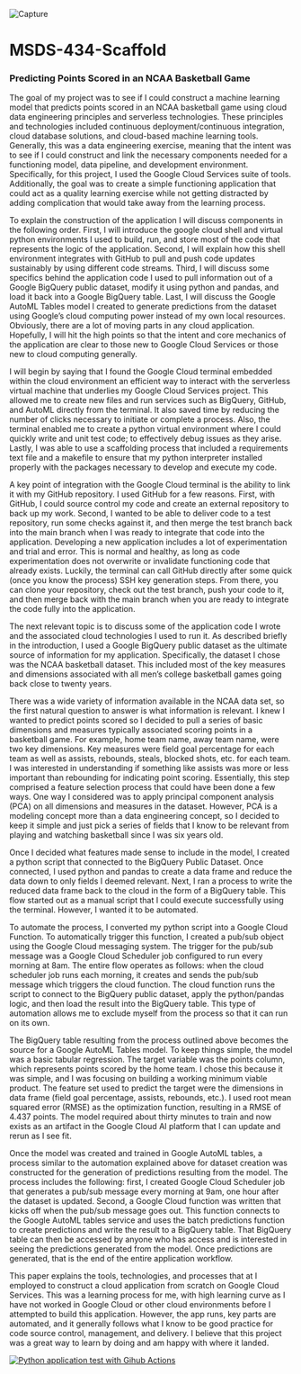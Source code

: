 ![Capture](https://user-images.githubusercontent.com/67444022/119213552-c5a79900-ba74-11eb-87e8-c103d88df00e.PNG)
# MSDS-434-Scaffold
### Predicting Points Scored in an NCAA Basketball Game

The goal of my project was to see if I could construct a machine learning model that predicts points scored in an NCAA basketball game using cloud data engineering principles and serverless technologies. These principles and technologies included continuous deployment/continuous integration, cloud database solutions, and cloud-based machine learning tools. Generally, this was a data engineering exercise, meaning that the intent was to see if I could construct and link the necessary components needed for a functioning model, data pipeline, and development environment. Specifically, for this project, I used the Google Cloud Services suite of tools. Additionally, the goal was to create a simple functioning application that could act as a quality learning exercise while not getting distracted by adding complication that would take away from the learning process.

To explain the construction of the application I will discuss components in the following order. First, I will introduce the google cloud shell and virtual python environments I used to build, run, and store most of the code that represents the logic of the application. Second, I will explain how this shell environment integrates with GitHub to pull and push code updates sustainably by using different code streams. Third, I will discuss some specifics behind the application code I used to pull information out of a Google BigQuery public dataset, modify it using python and pandas, and load it back into a Google BigQuery table. Last, I will discuss the Google AutoML Tables model I created to generate predictions from the dataset using Google’s cloud computing power instead of my own local resources. Obviously, there are a lot of moving parts in any cloud application. Hopefully, I will hit the high points so that the intent and core mechanics of the application are clear to those new to Google Cloud Services or those new to cloud computing generally.

I will begin by saying that I found the Google Cloud terminal embedded within the cloud environment an efficient way to interact with the serverless virtual machine that underlies my Google Cloud Services project. This allowed me to create new files and run services such as BigQuery, GitHub, and AutoML directly from the terminal. It also saved time by reducing the number of clicks necessary to initiate or complete a process. Also, the terminal enabled me to create a python virtual environment where I could quickly write and unit test code; to effectively debug issues as they arise. Lastly, I was able to use a scaffolding process that included a requirements text file and a makefile to ensure that my python interpreter installed properly with the packages necessary to develop and execute my code. 

A key point of integration with the Google Cloud terminal is the ability to link it with my GitHub repository. I used GitHub for a few reasons. First, with GitHub, I could source control my code and create an external repository to back up my work. Second, I wanted to be able to deliver code to a test repository, run some checks against it, and then merge the test branch back into the main branch when I was ready to integrate that code into the application. Developing a new application includes a lot of experimentation and trial and error. This is normal and healthy, as long as code experimentation does not overwrite or invalidate functioning code that already exists. Luckily, the terminal can call GitHub directly after some quick (once you know the process) SSH key generation steps. From there, you can clone your repository, check out the test branch, push your code to it, and then merge back with the main branch when you are ready to integrate the code fully into the application.

The next relevant topic is to discuss some of the application code I wrote and the associated cloud technologies I used to run it. As described briefly in the introduction, I used a Google BigQuery public dataset as the ultimate source of information for my application. Specifically, the dataset I chose was the NCAA basketball dataset. This included most of the key measures and dimensions associated with all men’s college basketball games going back close to twenty years. 

There was a wide variety of information available in the NCAA data set, so the first natural question to answer is what information is relevant. I knew I wanted to predict points scored so I decided to pull a series of basic dimensions and measures typically associated scoring points in a basketball game. For example, home team name, away team name, were two key dimensions. Key measures were field goal percentage for each team as well as assists, rebounds, steals, blocked shots, etc. for each team. I was interested in understanding if something like assists was more or less important than rebounding for indicating point scoring. Essentially, this step comprised a feature selection process that could have been done a few ways. One way I considered was to apply principal component analysis (PCA) on all dimensions and measures in the dataset. However, PCA is a modeling concept more than a data engineering concept, so I decided to keep it simple and just pick a series of fields that I know to be relevant from playing and watching basketball since I was six years old.

Once I decided what features made sense to include in the model, I created a python script that connected to the BigQuery Public Dataset. Once connected, I used python and pandas to create a data frame and reduce the data down to only fields I deemed relevant. Next, I ran a process to write the reduced data frame back to the cloud in the form of a BigQuery table. This flow started out as a manual script that I could execute successfully using the terminal. However, I wanted it to be automated. 

To automate the process, I converted my python script into a Google Cloud Function. To automatically trigger this function, I created a pub/sub object using the Google Cloud messaging system. The trigger for the pub/sub message was a Google Cloud Scheduler job configured to run every morning at 8am. The entire flow operates as follows: when the cloud scheduler job runs each morning, it creates and sends the pub/sub message which triggers the cloud function. The cloud function runs the script to connect to the BigQuery public dataset, apply the python/pandas logic, and then load the result into the BigQuery table. This type of automation allows me to exclude myself from the process so that it can run on its own.

The BigQuery table resulting from the process outlined above becomes the source for a Google AutoML Tables model. To keep things simple, the model was a basic tabular regression. The target variable was the points column, which represents points scored by the home team. I chose this because it was simple, and I was focusing on building a working minimum viable product. The feature set used to predict the target were the dimensions in data frame (field goal percentage, assists, rebounds, etc.). I used root mean squared error (RMSE) as the optimization function, resulting in a RMSE of 4.437 points. The model required about thirty minutes to train and now exists as an artifact in the Google Cloud AI platform that I can update and rerun as I see fit.

Once the model was created and trained in Google AutoML tables, a process similar to the automation explained above for dataset creation was constructed for the generation of predictions resulting from the model. The process includes the following: first, I created Google Cloud Scheduler job that generates a pub/sub message every morning at 9am, one hour after the dataset is updated. Second, a Google Cloud function was written that kicks off when the pub/sub message goes out. This function connects to the Google AutoML tables service and uses the batch predictions function to create predictions and write the result to a BigQuery table. That BigQuery table can then be accessed by anyone who has access and is interested in seeing the predictions generated from the model. Once predictions are generated, that is the end of the entire application workflow.

This paper explains the tools, technologies, and processes that at I employed to construct a cloud application from scratch on Google Cloud Services. This was a learning process for me, with high learning curve as I have not worked in Google Cloud or other cloud environments before I attempted to build this application. However, the app runs, key parts are automated, and it generally follows what I know to be good practice for code source control, management, and delivery. I believe that this project was a great way to learn by doing and am happy with where it landed.


[![Python application test with Gihub Actions](https://github.com/TFM-Devs/MSDS-434-Scaffold/actions/workflows/main.yml/badge.svg)](https://github.com/TFM-Devs/MSDS-434-Scaffold/actions/workflows/main.yml)


